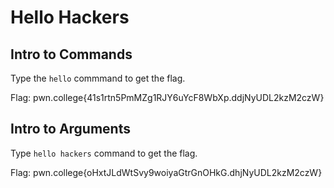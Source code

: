 # Hello Hackers
## Intro to Commands
Type the `hello` commmand to get the flag.

Flag: pwn.college{41s1rtn5PmMZg1RJY6uYcF8WbXp.ddjNyUDL2kzM2czW}
## Intro to Arguments
Type `hello hackers` command to get the flag.

Flag: pwn.college{oHxtJLdWtSvy9woiyaGtrGnOHkG.dhjNyUDL2kzM2czW}
